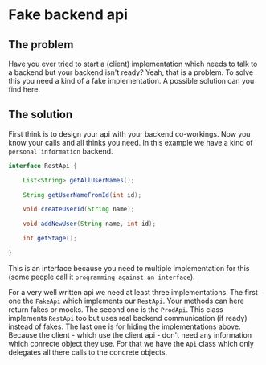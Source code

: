 # Fake backend api
## The problem
Have you ever tried to start a (client) implementation which needs to talk to a backend but your backend isn't ready?
Yeah, that is a problem. To solve this you need a kind of a fake implementation. A possible solution can you find here.
## The solution
First think is to design your api with your backend co-workings. 
Now you know your calls and all thinks you need. In this example we have a kind of `personal information` backend.
```java
interface RestApi {

    List<String> getAllUserNames();

    String getUserNameFromId(int id);

    void createUserId(String name);

    void addNewUser(String name, int id);

    int getStage();

}
```
This is an interface because you need to multiple implementation for this (some people call it `programming against an interface`).

For a very well written api we need at least three implementations. The first one the `FakeApi` which implements our `RestApi`. 
Your methods can here return fakes or mocks. The second one is the `ProdApi`. This class implements `RestApi` too but uses real backend communication (if ready) instead of fakes.
The last one is for hiding the implementations above. Because the client - which use the client api - don't need any information which conrecte object they use.
For that we have the `Api` class which only delegates all there calls to the concrete objects. 